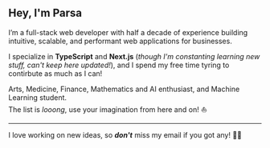 ## Hey, I'm Parsa
I’m a full-stack web developer with half a decade of experience building intuitive, scalable, and performant web applications for businesses.

I specialize in **TypeScript** and **Next.js** (*though I'm constanting learning new stuff, can't keep here updated!*), and I spend my free time tyring to contirbute as much as I can!

Arts, Medicine, Finance, Mathematics and AI enthusiast, and Machine Learning student.<br> The list is _looong_, use your imagination from here and on! ⛵️

---

I love working on new ideas, so _**don't**_ miss my email if you got any! 🤙🏻

<!---
parsasabetz/parsasabetz is a ✨ special ✨ repository because its `README.md` (this file) appears on your GitHub profile.
You can click the Preview link to take a look at your changes.
--->
